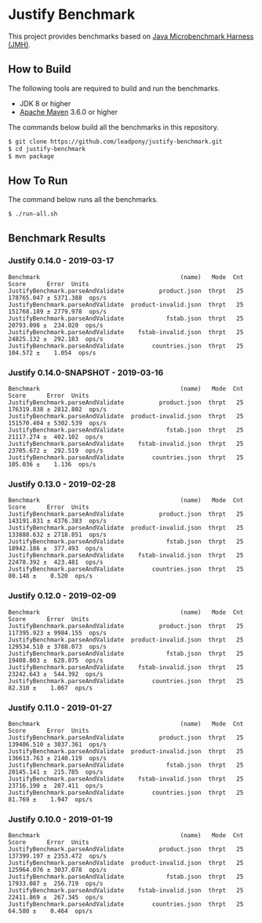 # Justify Benchmark

This project provides benchmarks based on [Java Microbenchmark Harness (JMH)].

## How to Build

The following tools are required to build and run the benchmarks.

* JDK 8 or higher
* [Apache Maven] 3.6.0 or higher

The commands below build all the benchmarks in this repository.

```bash
$ git clone https://github.com/leadpony/justify-benchmark.git
$ cd justify-benchmark
$ mvn package
```

## How To Run

The command below runs all the benchmarks.

```bash
$ ./run-all.sh
```

## Benchmark Results

### Justify 0.14.0  - 2019-03-17

```
Benchmark                                        (name)   Mode  Cnt       Score      Error  Units
JustifyBenchmark.parseAndValidate          product.json  thrpt   25  178765.047 ± 5371.388  ops/s
JustifyBenchmark.parseAndValidate  product-invalid.json  thrpt   25  151768.189 ± 2779.978  ops/s
JustifyBenchmark.parseAndValidate            fstab.json  thrpt   25   20793.098 ±  234.020  ops/s
JustifyBenchmark.parseAndValidate    fstab-invalid.json  thrpt   25   24825.132 ±  292.183  ops/s
JustifyBenchmark.parseAndValidate        countries.json  thrpt   25     104.572 ±    1.054  ops/s
```

### Justify 0.14.0-SNAPSHOT - 2019-03-16

```
Benchmark                                        (name)   Mode  Cnt       Score      Error  Units
JustifyBenchmark.parseAndValidate          product.json  thrpt   25  176319.838 ± 2812.802  ops/s
JustifyBenchmark.parseAndValidate  product-invalid.json  thrpt   25  151570.404 ± 5302.539  ops/s
JustifyBenchmark.parseAndValidate            fstab.json  thrpt   25   21117.274 ±  402.102  ops/s
JustifyBenchmark.parseAndValidate    fstab-invalid.json  thrpt   25   23705.672 ±  292.519  ops/s
JustifyBenchmark.parseAndValidate        countries.json  thrpt   25     105.036 ±    1.136  ops/s
```

### Justify 0.13.0 - 2019-02-28

```
Benchmark                                        (name)   Mode  Cnt       Score      Error  Units
JustifyBenchmark.parseAndValidate          product.json  thrpt   25  143191.831 ± 4376.383  ops/s
JustifyBenchmark.parseAndValidate  product-invalid.json  thrpt   25  133888.632 ± 2718.851  ops/s
JustifyBenchmark.parseAndValidate            fstab.json  thrpt   25   18942.186 ±  377.493  ops/s
JustifyBenchmark.parseAndValidate    fstab-invalid.json  thrpt   25   22478.392 ±  423.481  ops/s
JustifyBenchmark.parseAndValidate        countries.json  thrpt   25      80.148 ±    0.520  ops/s
```

### Justify 0.12.0 - 2019-02-09

```
Benchmark                                        (name)   Mode  Cnt       Score      Error  Units
JustifyBenchmark.parseAndValidate          product.json  thrpt   25  117395.923 ± 9984.155  ops/s
JustifyBenchmark.parseAndValidate  product-invalid.json  thrpt   25  129534.518 ± 3788.073  ops/s
JustifyBenchmark.parseAndValidate            fstab.json  thrpt   25   19408.803 ±  628.075  ops/s
JustifyBenchmark.parseAndValidate    fstab-invalid.json  thrpt   25   23242.643 ±  544.392  ops/s
JustifyBenchmark.parseAndValidate        countries.json  thrpt   25      82.310 ±    1.067  ops/s
```

### Justify 0.11.0 - 2019-01-27

```
Benchmark                                        (name)   Mode  Cnt       Score      Error  Units
JustifyBenchmark.parseAndValidate          product.json  thrpt   25  139406.510 ± 3037.361  ops/s
JustifyBenchmark.parseAndValidate  product-invalid.json  thrpt   25  136613.763 ± 2140.119  ops/s
JustifyBenchmark.parseAndValidate            fstab.json  thrpt   25   20145.141 ±  215.785  ops/s
JustifyBenchmark.parseAndValidate    fstab-invalid.json  thrpt   25   23716.190 ±  207.411  ops/s
JustifyBenchmark.parseAndValidate        countries.json  thrpt   25      81.769 ±    1.947  ops/s
```

### Justify 0.10.0 - 2019-01-19

```
Benchmark                                        (name)   Mode  Cnt       Score      Error  Units
JustifyBenchmark.parseAndValidate          product.json  thrpt   25  137399.197 ± 2353.472  ops/s
JustifyBenchmark.parseAndValidate  product-invalid.json  thrpt   25  125964.076 ± 3037.078  ops/s
JustifyBenchmark.parseAndValidate            fstab.json  thrpt   25   17933.087 ±  256.719  ops/s
JustifyBenchmark.parseAndValidate    fstab-invalid.json  thrpt   25   22411.869 ±  267.345  ops/s
JustifyBenchmark.parseAndValidate        countries.json  thrpt   25      64.580 ±    0.464  ops/s
```

[Java Microbenchmark Harness (JMH)]: https://openjdk.java.net/projects/code-tools/jmh/
[Apache Maven]: https://maven.apache.org/
